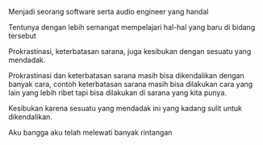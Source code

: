 Menjadi seorang software serta audio engineer yang handal

Tentunya dengan lebih semangat mempelajari hal-hal yang baru di bidang tersebut

Prokrastinasi, keterbatasan sarana, juga kesibukan dengan sesuatu yang mendadak.

Prokrastinasi dan keterbatasan sarana masih bisa dikendalikan dengan banyak cara, contoh keterbatasan sarana masih bisa dilakukan cara yang lain yang lebih ribet tapi bisa dilakukan di sarana yang kita punya.

Kesibukan karena sesuatu yang mendadak ini yang kadang sulit untuk dikendalikan.

Aku bangga aku telah melewati banyak rintangan
